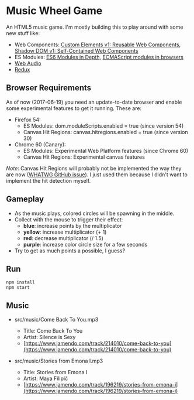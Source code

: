 # Music Wheel Game

An HTML5 music game. I'm mostly building this to play around with some new stuff like:

*   Web Components: [Custom Elements v1: Reusable Web Components](https://developers.google.com/web/fundamentals/getting-started/primers/customelements), [Shadow DOM v1: Self-Contained Web Components](https://developers.google.com/web/fundamentals/getting-started/primers/shadowdom)
*   ES Modules: [ES6 Modules in Depth](https://ponyfoo.com/articles/es6-modules-in-depth), [ECMAScript modules in browsers](https://jakearchibald.com/2017/es-modules-in-browsers/)
*   [Web Audio](https://developer.mozilla.org/en-US/docs/Web/API/Web_Audio_API)
*   [Redux](http://redux.js.org/)

## Browser Requirements

As of now (2017-06-19) you need an update-to-date browser and enable some experimental features to get it running. These are:

*   Firefox 54:
    *   ES Modules: dom.moduleScripts.enabled = true (since version 54)
    *   Canvas Hit Regions: canvas.hitregions.enabled = true (since version 30)
*   Chrome 60 (Canary):
    *   ES Modules: Experimental Web Platform features (since Chrome 60)
    *   Canvas Hit Regions: Experimental canvas features

*Note*: Canvas Hit Regions will probably not be implemented the way they are now ([WHATWG GitHub issue](https://github.com/whatwg/html/issues/1030)). I just used them because I didn't want to implement the hit detection myself.

## Gameplay

*   As the music plays, colored circles will be spawning in the middle.
*   Collect with the mouse to trigger their effect:
    * **blue**: increase points by the multiplicator
    * **yellow**: increase multiplicator (+ 1)
    * **red**: decrease multiplicator (/ 1.5)
    * **purple**: increase color circle size for a few seconds
*   Try to get as much points a possible, I guess?

## Run

```
npm install
npm start
```

## Music

*   src/music/Come Back To You.mp3

    *   Title: Come Back To You
    *   Artist: Silence is Sexy
    *   [https://www.jamendo.com/track/214010/come-back-to-you](https://www.jamendo.com/track/214010/come-back-to-you)

*   src/music/Stories from Emona I.mp3

    *   Title: Stories from Emona I
    *   Artist: Maya Filipič
    *   [https://www.jamendo.com/track/196219/stories-from-emona-i](https://www.jamendo.com/track/196219/stories-from-emona-i)
